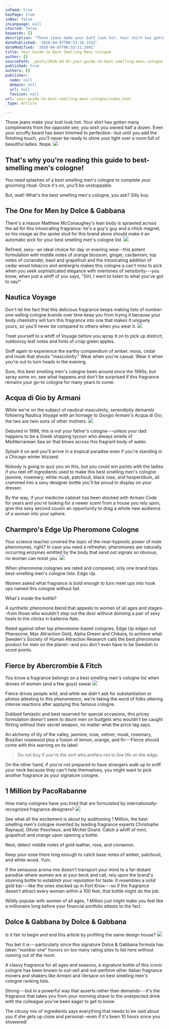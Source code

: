 ```yaml
---
inFeed: true
hasPage: true
inNav: false
inLanguage: null
starred: false
keywords: []
description: "Those jeans make your butt look hot. Your shirt has gotten many compliments from the opposite sex; you wish you owned half a dozen. Even your scruffy beard has been trimmed to perfection–but until you add the finishing touch, you’ll never be ready to shine your light over a room full of beautiful ladies.\_Nope.\_"
datePublished: '2016-04-07T06:53:16.315Z'
dateModified: '2016-04-07T06:53:11.568Z'
title: Your Guide to Best Smelling Mens Cologne
author: []
sourcePath: _posts/2016-04-07-your-guide-to-best-smelling-mens-cologne.md
published: true
authors: []
publisher:
  name: null
  domain: null
  url: null
  favicon: null
url: your-guide-to-best-smelling-mens-cologne/index.html
_type: Article

---
```

Those jeans make your butt look hot. Your shirt has gotten many compliments from the opposite sex; you wish you owned half a dozen. Even your scruffy beard has been trimmed to perfection--but until you add the finishing touch, you'll never be ready to shine your light over a room full of beautiful ladies. Nope. ![](https://the-grid-user-content.s3-us-west-2.amazonaws.com/8478c501-f480-498c-9ad9-006abb0ef54d.jpg)

## That's why you're reading this guide to best-smelling men's cologne!

You need splashes of a best smelling men's cologne to complete your grooming ritual. Once it's on, you'll be unstoppable. 

But, wait! What's the best smelling men's cologne, you ask? Silly boy.

## The One for Men by Dolce & Gabbana 

There's a reason Matthew McConaughey's lean body is sprawled across the ad for this intoxicating fragrance: he's a guy's guy and a chick magnet, so his visage as the spoke stud for this brand alone should make it an automatic pick for your best smelling men's cologne list.
![](https://the-grid-user-content.s3-us-west-2.amazonaws.com/90f210a5-500e-4379-93c9-2deadda91a59.jpg)

Refined, sexy--an ideal choice for day or evening wear--this potent formulation with middle notes of orange blossom, ginger, cardamom, top notes of coriander, basil and grapefruit and the intoxicating addition of cedar wood tobacco and ambergris makes this cologne a can't miss to pick when you seek sophisticated elegance with overtones of sensitivity---you know, when just a whiff of you says, "Girl, I want to listen to what you've got to say!"

## Nautica Voyage 

Don't let the fact that this delicious fragrance keeps making lists of number-one-selling cologne brands over time keep you from trying it because your body chemistry will turn this fragrance into one that makes it uniquely yours, so you'll never be compared to others when you wear it. ![](https://the-grid-user-content.s3-us-west-2.amazonaws.com/a5a8a08e-b180-4e2e-b2e6-7a5871ecf0e9.jpg)

Treat yourself to a whiff of Voyage before you spray it on to pick up distinct, outdoorsy leaf notes and hints of crisp green apples.

Sniff again to experience the earthy compendium of amber, moss, cedar and musk that shouts "masculinity." Wear when you're casual. Wear it when you're out to turn heads in the evening. 

Sure, this best smelling men's cologne been around since the 1990s, but spray some on, see what happens and don't be surprised if this fragrance remains your go-to cologne for many years to come.

## Acqua di Gio by Armani 

While we're on the subject of nautical masculinity, serendipity demands following Nautica Voyage with an homage to Giorgio Armani's Acqua di Gio; the two are twin sons of other mothers. ![](https://the-grid-user-content.s3-us-west-2.amazonaws.com/9679a3a3-a70b-4fc7-ba24-c2a03480a6b1.jpg)

Debuted in 1996, this is not your father's cologne---unless your dad happens to be a Greek shipping tycoon who always smells of Mediterranean Sea air that blows across this fragrant body of water.

Splash it on and you'll arrive in a tropical paradise even if you're standing in a Chicago winter blizzard. 

Nobody is going to quiz you on this, but you could win points with the ladies if you reel off ingredients used to make this best smelling men's cologne: jasmine, rosemary, white musk, patchouli, black rose, and hesperidium, all crammed into a sexy designer bottle you'll be proud to display on your dresser. 

By the way, if your medicine cabinet has been stocked with Armani Code for years and you're looking for a newer scent from a house you rely upon, give this sexy second cousin an opportunity to drag a whole new audience of a woman into your sphere.

## Charmpro's Edge Up Pheromone Cologne 

Your science teacher covered the topic of the near-hypnotic power of male pheromones, right? In case you need a refresher, pheromones are naturally occurring enzymes emitted by the body that send out signals so obvious, no woman can resist you. ![](https://the-grid-user-content.s3-us-west-2.amazonaws.com/6eba25a7-9c63-4b4d-bcd3-c6ed07b5f3a0.jpg)

When pheromone colognes are rated and compared, only one brand tops best-smelling men's cologne lists: Edge Up.

Women asked what fragrance is bold enough to turn meet ups into hook ups named this cologne without fail. 

What's inside the bottle? 

A synthetic pheromone blend that appeals to women of all ages and stages--from those who wouldn't step out the door without donning a pair of sexy heels to the chicks in ballerina flats. 

Rated against other top pheromone-based colognes, Edge Up edges out Pherazone, Max Attraction Gold, Alpha Dream and Chikara, to achieve what Sweden's Society of Human Attraction Research calls the best pheromone product for men on the planet--and you don't even have to be Swedish to score points.

## Fierce by Abercrombie & Fitch 

You know a fragrance belongs on a best smelling men's cologne list when droves of women (and a few guys) swear ![](https://the-grid-user-content.s3-us-west-2.amazonaws.com/1afe0c89-bf14-4b4a-980b-c7609b8031eb.jpg)

Fierce drives people wild, and while we didn't ask for substantiation or photos attesting to this phenomenon, we're taking the word of folks uttering intense reactions after applying this famous cologne. 

Dubbed fantastic and best reserved for special occasions, this pricey formulation doesn't seem to daunt men on budgets who wouldn't be caught flirting without their secret weapon, no matter what the price tag says.

An alchemy of lily of the valley, jasmine, rose, vetiver, musk, rosemary, Brazilian rosewood plus a fusion of lemon, orange, and fir---Fierce should come with this warning on its label: 
> 
> Do not buy if you're the sort who prefers not to live life on the edge. 

On the other hand, if you're not prepared to have strangers walk up to sniff your neck because they can't help themselves, you might want to pick another fragrance as your signature cologne.

## 1 Million by PacoRabanne 

How many colognes have you tried that are formulated by internationally-recognized fragrance designers? ![](https://the-grid-user-content.s3-us-west-2.amazonaws.com/cf4b6779-83c5-44ed-82c2-ddb8a63ddffe.jpg)

See what all the excitement is about by auditioning 1 Million, the best smelling men's cologne invented by leading fragrance experts Christophe Raynaud, Olivier Pescheux, and Michel Girard. Catch a whiff of mint, grapefruit and orange upon opening a bottle. 

Next, detect middle notes of gold leather, rose, and cinnamon.

Keep your nose there long enough to catch base notes of amber, patchouli, and white wood. Yum. 

If the sensuous aroma mix doesn't transport your mind to a far-distant paradise where women are at your beck and call, rely upon the brand's stunning bottle to establish your reputation for taste: It resembles a solid gold bar---like the ones stacked up in Fort Knox---so if the fragrance doesn't attract every woman within a 100 feet, that bottle might do the job. 

Wildly popular with women of all ages, 1 Million just might make you feel like a millionaire long before your financial portfolio attests to the fact.

## Dolce & Gabbana by Dolce & Gabbana 

Is it fair to begin and end this article by profiling the same design house? ![](https://the-grid-user-content.s3-us-west-2.amazonaws.com/e2e9c915-d7c4-4a63-968e-b6cfa077faa6.jpg)

You bet it is---particularly since this signature Dolce & Gabbana formula has taken "number one" honors on too many rating sites to list here without running out of the room. 

A classy fragrance for all ages and seasons, a signature bottle of this iconic cologne has been known to out-sell and out-perform other Italian fragrance movers and shakers like Armani and Versace on best smelling men's cologne ranking lists.

Strong---but in a powerful way that asserts rather than demands---it's the fragrance that takes you from your morning shave to the unexpected drink with the colleague you've been eager to get to know. 

The citrusy mix of ingredients says everything that needs to be said about you if she gets up close and personal--even if it's been 10 hours since you showered!
